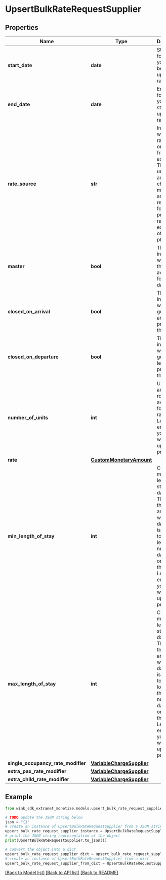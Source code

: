 # UpsertBulkRateRequestSupplier


## Properties

Name | Type | Description | Notes
------------ | ------------- | ------------- | -------------
**start_date** | **date** | Start date for where you want to begin updating rates | 
**end_date** | **date** | End date for where you want to stop updating rates | 
**rate_source** | **str** | Indicate where this rate originated from. Leave as TRAVELIKO unless you are a channel manager and responsible for the property&#39;s rates externally of this platform. | [default to 'TRAVELIKO']
**master** | **bool** | This flag indicates whether this rate is available for this date. | [default to True]
**closed_on_arrival** | **bool** | This flag indicates whether a guest can arrive at the property on this date. | [default to False]
**closed_on_departure** | **bool** | This flag indicates whether a guest can leave the property on this date. | [default to False]
**number_of_units** | **int** | Update the amount of rooms available for this date range. Leave empty if you don&#39;t want to update this property. | [optional] 
**rate** | [**CustomMonetaryAmount**](CustomMonetaryAmount.md) |  | [optional] 
**min_length_of_stay** | **int** | Control the minimum length of stay at the day-level. This means that a guest arriving within this date range is required to stay at least these number of days in order to get this rate. Leave empty if you don&#39;t want to update this property. | [optional] 
**max_length_of_stay** | **int** | Control the maximum length of stay at the day-level. This means that a guest arriving within this date range is required to stay no longer than these number of days in order to get this rate. Leave empty if you don&#39;t want to update this property. | [optional] 
**single_occupancy_rate_modifier** | [**VariableChargeSupplier**](VariableChargeSupplier.md) |  | [optional] 
**extra_pax_rate_modifier** | [**VariableChargeSupplier**](VariableChargeSupplier.md) |  | [optional] 
**extra_child_rate_modifier** | [**VariableChargeSupplier**](VariableChargeSupplier.md) |  | [optional] 

## Example

```python
from wink_sdk_extranet_monetize.models.upsert_bulk_rate_request_supplier import UpsertBulkRateRequestSupplier

# TODO update the JSON string below
json = "{}"
# create an instance of UpsertBulkRateRequestSupplier from a JSON string
upsert_bulk_rate_request_supplier_instance = UpsertBulkRateRequestSupplier.from_json(json)
# print the JSON string representation of the object
print(UpsertBulkRateRequestSupplier.to_json())

# convert the object into a dict
upsert_bulk_rate_request_supplier_dict = upsert_bulk_rate_request_supplier_instance.to_dict()
# create an instance of UpsertBulkRateRequestSupplier from a dict
upsert_bulk_rate_request_supplier_from_dict = UpsertBulkRateRequestSupplier.from_dict(upsert_bulk_rate_request_supplier_dict)
```
[[Back to Model list]](../README.md#documentation-for-models) [[Back to API list]](../README.md#documentation-for-api-endpoints) [[Back to README]](../README.md)


